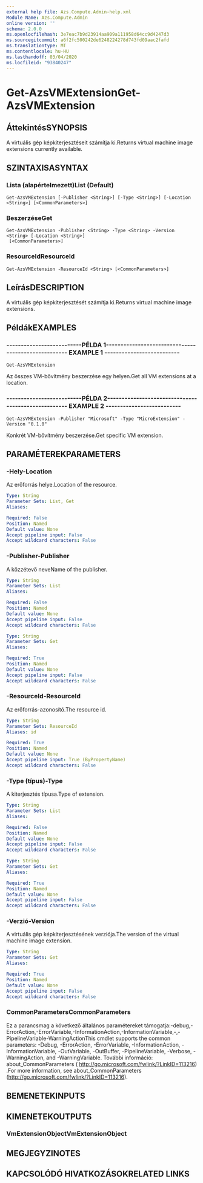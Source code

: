 ```yaml
---
external help file: Azs.Compute.Admin-help.xml
Module Name: Azs.Compute.Admin
online version: ''
schema: 2.0.0
ms.openlocfilehash: 3e7eac7b9d23914aa909a111958d64cc9d4247d3
ms.sourcegitcommit: a6f2fc500242de6248224278d743fd09aac2fafd
ms.translationtype: MT
ms.contentlocale: hu-HU
ms.lasthandoff: 03/04/2020
ms.locfileid: "93840247"
---
```

# <span data-ttu-id="02a91-101">Get-AzsVMExtension</span><span class="sxs-lookup"><span data-stu-id="02a91-101">Get-AzsVMExtension</span></span>

## <span data-ttu-id="02a91-102">Áttekintés</span><span class="sxs-lookup"><span data-stu-id="02a91-102">SYNOPSIS</span></span>
<span data-ttu-id="02a91-103">A virtuális gép képkiterjesztéseit számítja ki.</span><span class="sxs-lookup"><span data-stu-id="02a91-103">Returns virtual machine image extensions currently available.</span></span>

## <span data-ttu-id="02a91-104">SZINTAXISA</span><span class="sxs-lookup"><span data-stu-id="02a91-104">SYNTAX</span></span>

### <span data-ttu-id="02a91-105">Lista (alapértelmezett)</span><span class="sxs-lookup"><span data-stu-id="02a91-105">List (Default)</span></span>
```
Get-AzsVMExtension [-Publisher <String>] [-Type <String>] [-Location <String>] [<CommonParameters>]
```

### <span data-ttu-id="02a91-106">Beszerzése</span><span class="sxs-lookup"><span data-stu-id="02a91-106">Get</span></span>
```
Get-AzsVMExtension -Publisher <String> -Type <String> -Version <String> [-Location <String>]
 [<CommonParameters>]
```

### <span data-ttu-id="02a91-107">ResourceId</span><span class="sxs-lookup"><span data-stu-id="02a91-107">ResourceId</span></span>
```
Get-AzsVMExtension -ResourceId <String> [<CommonParameters>]
```

## <span data-ttu-id="02a91-108">Leírás</span><span class="sxs-lookup"><span data-stu-id="02a91-108">DESCRIPTION</span></span>
<span data-ttu-id="02a91-109">A virtuális gép képkiterjesztését számítja ki.</span><span class="sxs-lookup"><span data-stu-id="02a91-109">Returns virtual machine image extensions.</span></span>

## <span data-ttu-id="02a91-110">Példák</span><span class="sxs-lookup"><span data-stu-id="02a91-110">EXAMPLES</span></span>

### <span data-ttu-id="02a91-111">--------------------------PÉLDA 1--------------------------</span><span class="sxs-lookup"><span data-stu-id="02a91-111">-------------------------- EXAMPLE 1 --------------------------</span></span>
```
Get-AzsVMExtension
```

<span data-ttu-id="02a91-112">Az összes VM-bővítmény beszerzése egy helyen.</span><span class="sxs-lookup"><span data-stu-id="02a91-112">Get all VM extensions at a location.</span></span>

### <span data-ttu-id="02a91-113">--------------------------PÉLDA 2--------------------------</span><span class="sxs-lookup"><span data-stu-id="02a91-113">-------------------------- EXAMPLE 2 --------------------------</span></span>
```
Get-AzsVMExtension -Publisher "Microsoft" -Type "MicroExtension" -Version "0.1.0"
```

<span data-ttu-id="02a91-114">Konkrét VM-bővítmény beszerzése.</span><span class="sxs-lookup"><span data-stu-id="02a91-114">Get specific VM extension.</span></span>

## <span data-ttu-id="02a91-115">PARAMÉTEREK</span><span class="sxs-lookup"><span data-stu-id="02a91-115">PARAMETERS</span></span>

### <span data-ttu-id="02a91-116">-Hely</span><span class="sxs-lookup"><span data-stu-id="02a91-116">-Location</span></span>
<span data-ttu-id="02a91-117">Az erőforrás helye.</span><span class="sxs-lookup"><span data-stu-id="02a91-117">Location of the resource.</span></span>

```yaml
Type: String
Parameter Sets: List, Get
Aliases: 

Required: False
Position: Named
Default value: None
Accept pipeline input: False
Accept wildcard characters: False
```

### <span data-ttu-id="02a91-118">-Publisher</span><span class="sxs-lookup"><span data-stu-id="02a91-118">-Publisher</span></span>
<span data-ttu-id="02a91-119">A közzétevő neve</span><span class="sxs-lookup"><span data-stu-id="02a91-119">Name of the publisher.</span></span>

```yaml
Type: String
Parameter Sets: List
Aliases: 

Required: False
Position: Named
Default value: None
Accept pipeline input: False
Accept wildcard characters: False
```

```yaml
Type: String
Parameter Sets: Get
Aliases: 

Required: True
Position: Named
Default value: None
Accept pipeline input: False
Accept wildcard characters: False
```

### <span data-ttu-id="02a91-120">-ResourceId</span><span class="sxs-lookup"><span data-stu-id="02a91-120">-ResourceId</span></span>
<span data-ttu-id="02a91-121">Az erőforrás-azonosító.</span><span class="sxs-lookup"><span data-stu-id="02a91-121">The resource id.</span></span>

```yaml
Type: String
Parameter Sets: ResourceId
Aliases: id

Required: True
Position: Named
Default value: None
Accept pipeline input: True (ByPropertyName)
Accept wildcard characters: False
```

### <span data-ttu-id="02a91-122">-Type (típus)</span><span class="sxs-lookup"><span data-stu-id="02a91-122">-Type</span></span>
<span data-ttu-id="02a91-123">A kiterjesztés típusa.</span><span class="sxs-lookup"><span data-stu-id="02a91-123">Type of extension.</span></span>

```yaml
Type: String
Parameter Sets: List
Aliases: 

Required: False
Position: Named
Default value: None
Accept pipeline input: False
Accept wildcard characters: False
```

```yaml
Type: String
Parameter Sets: Get
Aliases: 

Required: True
Position: Named
Default value: None
Accept pipeline input: False
Accept wildcard characters: False
```

### <span data-ttu-id="02a91-124">-Verzió</span><span class="sxs-lookup"><span data-stu-id="02a91-124">-Version</span></span>
<span data-ttu-id="02a91-125">A virtuális gép képkiterjesztésének verziója.</span><span class="sxs-lookup"><span data-stu-id="02a91-125">The version of the virtual machine image extension.</span></span>

```yaml
Type: String
Parameter Sets: Get
Aliases: 

Required: True
Position: Named
Default value: None
Accept pipeline input: False
Accept wildcard characters: False
```

### <span data-ttu-id="02a91-126">CommonParameters</span><span class="sxs-lookup"><span data-stu-id="02a91-126">CommonParameters</span></span>
<span data-ttu-id="02a91-127">Ez a parancsmag a következő általános paramétereket támogatja:-debug,-ErrorAction,-ErrorVariable,-InformationAction,-InformationVariable,-,-PipelineVariable-WarningAction</span><span class="sxs-lookup"><span data-stu-id="02a91-127">This cmdlet supports the common parameters: -Debug, -ErrorAction, -ErrorVariable, -InformationAction, -InformationVariable, -OutVariable, -OutBuffer, -PipelineVariable, -Verbose, -WarningAction, and -WarningVariable.</span></span> <span data-ttu-id="02a91-128">További információ: about_CommonParameters ( http://go.microsoft.com/fwlink/?LinkID=113216) .</span><span class="sxs-lookup"><span data-stu-id="02a91-128">For more information, see about_CommonParameters (http://go.microsoft.com/fwlink/?LinkID=113216).</span></span>

## <span data-ttu-id="02a91-129">BEMENETEK</span><span class="sxs-lookup"><span data-stu-id="02a91-129">INPUTS</span></span>

## <span data-ttu-id="02a91-130">KIMENETEK</span><span class="sxs-lookup"><span data-stu-id="02a91-130">OUTPUTS</span></span>

### <span data-ttu-id="02a91-131">VmExtensionObject</span><span class="sxs-lookup"><span data-stu-id="02a91-131">VmExtensionObject</span></span>

## <span data-ttu-id="02a91-132">MEGJEGYZI</span><span class="sxs-lookup"><span data-stu-id="02a91-132">NOTES</span></span>

## <span data-ttu-id="02a91-133">KAPCSOLÓDÓ HIVATKOZÁSOK</span><span class="sxs-lookup"><span data-stu-id="02a91-133">RELATED LINKS</span></span>

